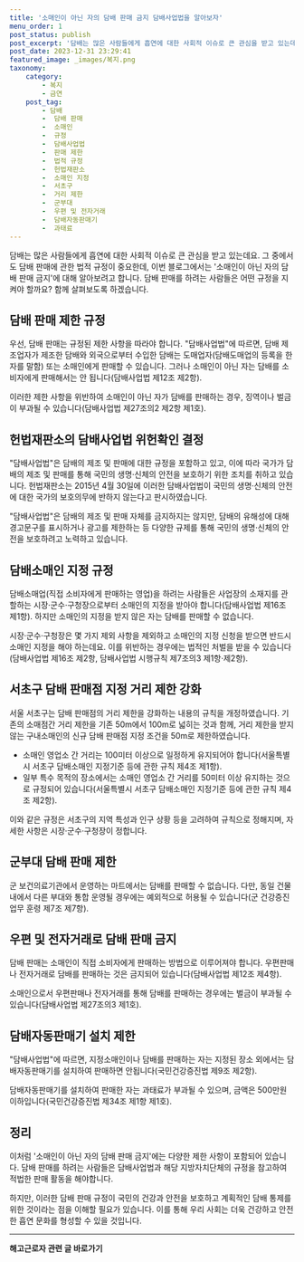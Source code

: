 ```yaml
---
title: '소매인이 아닌 자의 담배 판매 금지 담배사업법을 알아보자'
menu_order: 1
post_status: publish
post_excerpt: '담배는 많은 사람들에게 흡연에 대한 사회적 이슈로 큰 관심을 받고 있는데요. 그 중에서도 담배 판매에 관한 법적 규정이 중요한데, 이번 블로그에서는  소매인이 아닌 자의 담배 판매 금지 에 대해 알아보려고 합니다. 담배 판매를 하려는 사람들은 어떤 규정을 지켜야 할까요  함께 살펴보도록 하겠습니다.'
post_date: 2023-12-31 23:29:41
featured_image: _images/복지.png
taxonomy:
    category:
        - 복지
        - 금연
    post_tag:
        - 담배
        -  담배 판매
        -  소매인
        -  규정
        -  담배사업법
        -  판매 제한
        -  법적 규정
        -  헌법재판소
        -  소매인 지정
        -  서초구
        -  거리 제한
        -  군부대
        -  우편 및 전자거래
        -  담배자동판매기
        -  과태료
---
```




담배는 많은 사람들에게 흡연에 대한 사회적 이슈로 큰 관심을 받고 있는데요. 그 중에서도 담배 판매에 관한 법적 규정이 중요한데, 이번 블로그에서는 '소매인이 아닌 자의 담배 판매 금지'에 대해 알아보려고 합니다. 담배 판매를 하려는 사람들은 어떤 규정을 지켜야 할까요? 함께 살펴보도록 하겠습니다.

## 담배 판매 제한 규정
우선, 담배 판매는 규정된 제한 사항을 따라야 합니다. "담배사업법"에 따르면, 담배 제조업자가 제조한 담배와 외국으로부터 수입한 담배는 도매업자(담배도매업의 등록을 한 자를 말함) 또는 소매인에게 판매할 수 있습니다. 그러나 소매인이 아닌 자는 담배를 소비자에게 판매해서는 안 됩니다(담배사업법 제12조 제2항). 

이러한 제한 사항을 위반하여 소매인이 아닌 자가 담배를 판매하는 경우, 징역이나 벌금이 부과될 수 있습니다(담배사업법 제27조의2 제2항 제1호).

## 헌법재판소의 담배사업법 위헌확인 결정
"담배사업법"은 담배의 제조 및 판매에 대한 규정을 포함하고 있고, 이에 따라 국가가 담배의 제조 및 판매를 통해 국민의 생명·신체의 안전을 보호하기 위한 조치를 취하고 있습니다. 헌법재판소는 2015년 4월 30일에 이러한 담배사업법이 국민의 생명·신체의 안전에 대한 국가의 보호의무에 반하지 않는다고 판시하였습니다.

"담배사업법"은 담배의 제조 및 판매 자체를 금지하지는 않지만, 담배의 유해성에 대해 경고문구를 표시하거나 광고를 제한하는 등 다양한 규제를 통해 국민의 생명·신체의 안전을 보호하려고 노력하고 있습니다.

## 담배소매인 지정 규정
담배소매업(직접 소비자에게 판매하는 영업)을 하려는 사람들은 사업장의 소재지를 관할하는 시장·군수·구청장으로부터 소매인의 지정을 받아야 합니다(담배사업법 제16조 제1항). 하지만 소매인의 지정을 받지 않은 자는 담배를 판매할 수 없습니다.

시장·군수·구청장은 몇 가지 제외 사항을 제외하고 소매인의 지정 신청을 받으면 반드시 소매인 지정을 해야 하는데요. 이를 위반하는 경우에는 법적인 처벌을 받을 수 있습니다(담배사업법 제16조 제2항, 담배사업법 시행규칙 제7조의3 제1항·제2항).

## 서초구 담배 판매점 지정 거리 제한 강화
서울 서초구는 담배 판매점의 거리 제한을 강화하는 내용의 규칙을 개정하였습니다. 기존의 소매점간 거리 제한을 기존 50m에서 100m로 넓히는 것과 함께, 거리 제한을 받지 않는 구내소매인의 신규 담배 판매점 지정 조건을 50m로 제한하였습니다.

- 소매인 영업소 간 거리는 100미터 이상으로 일정하게 유지되어야 합니다(서울특별시 서초구 담배소매인 지정기준 등에 관한 규칙 제4조 제1항).
- 일부 특수 목적의 장소에서는 소매인 영업소 간 거리를 50미터 이상 유지하는 것으로 규정되어 있습니다(서울특별시 서초구 담배소매인 지정기준 등에 관한 규칙 제4조 제2항).

이와 같은 규정은 서초구의 지역 특성과 인구 상황 등을 고려하여 규칙으로 정해지며, 자세한 사항은 시장·군수·구청장이 정합니다.

## 군부대 담배 판매 제한
군 보건의료기관에서 운영하는 마트에서는 담배를 판매할 수 없습니다. 다만, 동일 건물 내에서 다른 부대와 통합 운영될 경우에는 예외적으로 허용될 수 있습니다(군 건강증진 업무 훈령 제7조 제7항).

## 우편 및 전자거래로 담배 판매 금지
담배 판매는 소매인이 직접 소비자에게 판매하는 방법으로 이루어져야 합니다. 우편판매나 전자거래로 담배를 판매하는 것은 금지되어 있습니다(담배사업법 제12조 제4항).

소매인으로서 우편판매나 전자거래를 통해 담배를 판매하는 경우에는 벌금이 부과될 수 있습니다(담배사업법 제27조의3 제1호).

## 담배자동판매기 설치 제한
"담배사업법"에 따르면, 지정소매인이나 담배를 판매하는 자는 지정된 장소 외에서는 담배자동판매기를 설치하여 판매하면 안됩니다(국민건강증진법 제9조 제2항).

담배자동판매기를 설치하여 판매한 자는 과태료가 부과될 수 있으며, 금액은 500만원 이하입니다(국민건강증진법 제34조 제1항 제1호).

## 정리
이처럼 '소매인이 아닌 자의 담배 판매 금지'에는 다양한 제한 사항이 포함되어 있습니다. 담배 판매를 하려는 사람들은 담배사업법과 해당 지방자치단체의 규정을 참고하여 적법한 판매 활동을 해야합니다.

하지만, 이러한 담배 판매 규정이 국민의 건강과 안전을 보호하고 계획적인 담배 통제를 위한 것이라는 점을 이해할 필요가 있습니다. 이를 통해 우리 사회는 더욱 건강하고 안전한 흡연 문화를 형성할 수 있을 것입니다. 


<!-- wp:separator -->
<hr class="wp-block-separator has-alpha-channel-opacity"/>
<!-- /wp:separator -->

<!-- wp:group {"backgroundColor":"base","layout":{"type":"constrained"}} -->
<div class="wp-block-group has-base-background-color has-background"><!-- wp:paragraph {"align":"center","fontSize":"medium"} -->
<p class="has-text-align-center has-large-font-size"><strong>해고근로자 관련 글 바로가기</strong></p>
<!-- /wp:paragraph -->


<!-- wp:latest-posts
{"categories":[{"id":12660,"count":19,"description":"","link":"https://uknowlaw.com/category/%ed%95%b4%ea%b3%a0%ea%b7%bc%eb%a1%9c%ec%9e%90/","name":"해고근로자","slug":"해고근로자","taxonomy":"category","parent":0,"meta":[],"_links":{"self":[{"href":"https://uknowlaw.com/wp-json/wp/v2/categories/12660"}],"collection":[{"href":"https://uknowlaw.com/wp-json/wp/v2/categories"}],"about":[{"href":"https://uknowlaw.com/wp-json/wp/v2/taxonomies/category"}],"wp:post_type":[{"href":"https://uknowlaw.com/wp-json/wp/v2/posts?categories=12660"}],"curies":[{"name":"wp","href":"https://api.w.org/{rel}","templated":true}]}}],"postsToShow":100,"excerptLength":28,"postLayout":"grid","columns":2,"featuredImageAlign":"left","featuredImageSizeSlug":"large","fontSize":"small"} /--></div>
<!-- /wp:group -->